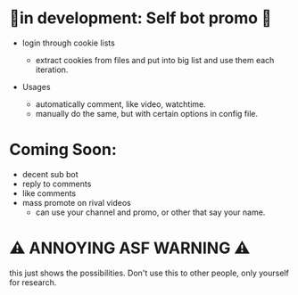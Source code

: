 # 🎉in development: Self bot promo 🎉
- login through cookie lists
  - extract cookies from files and put into big list and use them each iteration.

- Usages
  - automatically comment, like video, watchtime.
  - manually do the same, but with certain options in config file.

# Coming Soon:
- decent sub bot
- reply to comments
- like comments
- mass promote on rival videos
    - can use your channel and promo, or other that say your name.




# ⚠️ ANNOYING ASF WARNING ⚠️
this just shows the possibilities. Don't use this to other people, only yourself for research.
